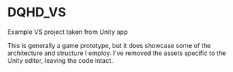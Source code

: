 # DQHD_VS
Example VS project taken from Unity app

This is generally a game prototype, but it does showcase some of the architecture and structure I employ.
I've removed the assets specific to the Unity editor, leaving the code intact.
